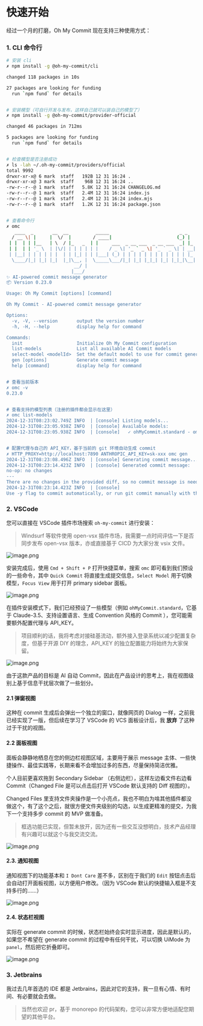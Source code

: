 # 快速开始

经过一个月的打磨，Oh My Commit 现在支持三种使用方式：

### 1. CLI 命令行

```bash
# 安装 cli
✗ npm install -g @oh-my-commit/cli

changed 118 packages in 10s

27 packages are looking for funding
  run `npm fund` for details


# 安装模型（可自行开发与发布，这样自己就可以装自己的模型了）
✗ npm install -g @oh-my-commit/provider-official

changed 46 packages in 712ms

5 packages are looking for funding
  run `npm fund` for details


# 检查模型是否注册成功
✗ ls -lah ~/.oh-my-commit/providers/official
total 9992
drwxr-xr-x@ 6 mark  staff   192B 12 31 16:24 .
drwxr-xr-x@ 3 mark  staff    96B 12 31 16:24 ..
-rw-r--r--@ 1 mark  staff   5.8K 12 31 16:24 CHANGELOG.md
-rw-r--r--@ 1 mark  staff   2.4M 12 31 16:24 index.js
-rw-r--r--@ 1 mark  staff   2.4M 12 31 16:24 index.mjs
-rw-r--r--@ 1 mark  staff   1.2K 12 31 16:24 package.json


# 查看命令行
✗ omc
   ____  _       __  __          _____                          _ _
  / __ \| |     |  \/  |        / ____|                        (_) |
 | |  | | |__   | \  / |_   _  | |     ___  _ __ ___  _ __ ___  _| |_
 | |  | | '_ \  | |\/| | | | | | |    / _ \| '_ ` _ \| '_ ` _ \| | __|
 | |__| | | | | | |  | | |_| | | |___| (_) | | | | | | | | | | | | |_
  \____/|_| |_| |_|  |_|\__, |  \_____\___/|_| |_| |_|_| |_| |_|_|\__|
                         __/ |
                        |___/
✨ AI-powered commit message generator
📦 Version 0.23.0

Usage: Oh My Commit [options] [command]

Oh My Commit - AI-powered commit message generator

Options:
  -v, -V, --version       output the version number
  -h, -H, --help          display help for command

Commands:
  init                    Initialize Oh My Commit configuration
  list-models             List all available AI Commit models
  select-model <modelId>  Set the default model to use for commit generation
  gen [options]           Generate commit message
  help [command]          display help for command


# 查看当前版本
✗ omc -v
0.23.0


# 查看支持的模型列表（注册的插件都会显示在这里）
✗ omc list-models
2024-12-31T08:23:02.749Z INFO  | [console] Listing models...
2024-12-31T08:23:05.938Z INFO  | [console] Available models:
2024-12-31T08:23:05.938Z INFO  | [console]   ✓ ohMyCommit.standard - omc-standard-claude-3.5 (default)


# 配置代理与自己的 API_KEY，基于当前的 git 环境自动生成 commit
✗ HTTP_PROXY=http://localhost:7890 ANTHROPIC_API_KEY=sk-xxx omc gen
2024-12-31T08:23:08.496Z INFO  | [console] Generating commit message...
2024-12-31T08:23:14.423Z INFO  | [console] Generated commit message:
no-op: no changes
---
There are no changes in the provided diff, so no commit message is needed.
2024-12-31T08:23:14.423Z INFO  | [console]
Use -y flag to commit automatically, or run git commit manually with the message above

```


### 2. VSCode 

您可以直接在 VSCode 插件市场搜索 `oh-my-commit` 进行安装：

> Windsurf 等软件使用 open-vsx 插件市场，我需要一点时间评估一下是否同步发布 open-vsx 版本，亦或直接基于 CICD 为大家分发 vsix 文件。

![image.png](https://poketto.oss-cn-hangzhou.aliyuncs.com/20241231163723.png)

安装完成后，使用 `Cmd + Shift + P` 打开快捷菜单，搜索 `omc` 即可看到我们预设的一些命令，其中 `Quick Commit` 将直接生成提交信息，`Select Model` 用于切换模型，`Focus View` 用于打开 primary sidebar 面板。

![image.png](https://poketto.oss-cn-hangzhou.aliyuncs.com/20241231163337.png)

在插件安装模式下，我们已经预设了一些模型（例如 `ohMyCommit.standard`，它基于 Claude-3.5、支持设置语言、生成 Convention 风格的 Commit ），您可能需要额外配置代理与 API_KEY。

> 项目顺利的话，我将考虑对接硅基流动，额外接入登录系统以减少配置复杂度，但基于开源 DIY 的理念，API_KEY 的独立配置能力将始终为大家保留。

![image.png](https://poketto.oss-cn-hangzhou.aliyuncs.com/20241231164558.png)

由于这款产品的目标是 AI 自动 Commit，因此在产品设计的思考上，我在视图级别上基于信息干扰层次做了一些划分。

#### 2.1 弹窗视图

这种在 commit 生成后会弹出一个独立的窗口，就像网页的 Dialog 一样，之前我已经实现了一版，但后续在学习了 VSCode 的 VCS 面板设计后，我 **放弃** 了这种过于干扰的视图。

#### 2.2 面板视图

面板会静静地栖息在您的侧边栏视图区域，主要用于展示 message 主体、一些快捷操作、最佳实践等，长期来看不会增加过多的东西，尽量保持简洁优雅。
   
个人目前更喜欢拖到 Secondary Sidebar （右侧边栏），这样左边看文件右边看 Commit（Changed File 是可以点击后打开 VSCode 默认支持的 Diff 视图的）。

Changed Files 里支持文件夹操作是一个小亮点，我也不明白为啥其他插件都没做这个，有了这个之后，就很方便文件夹级别的勾选，以生成更精准的提交，为我下一个支持多步 commit 的 MVP 做准备。

> 框选功能已实现，但暂未放开，因为还有一些交互没想明白，技术产品经理有兴趣可以就这个与我交流交流。

![image.png](https://poketto.oss-cn-hangzhou.aliyuncs.com/20241231165634.png)

#### 2.3. 通知视图

通知视图下的功能基本和 `I Dont Care` 差不多，区别在于我们的 `Edit` 按钮点击后会自动打开面板视图，以方便用户修改。（因为 VSCode 默认的快捷输入框是不支持多行的……）
   
![image.png](https://poketto.oss-cn-hangzhou.aliyuncs.com/20241231165222.png)

#### 2.4. 状态栏视图

实际在 generate commit 的时候，状态栏始终会实时显示进度，因此是默认的，如果您不希望在 generate commit 的过程中有任何干扰，可以切换 UiMode 为 `panel`，然后把它折叠即可。

   ![image.png](https://poketto.oss-cn-hangzhou.aliyuncs.com/20241231170625.png)

### 3. Jetbrains

我过去几年首选的 IDE 都是 Jetbrains，因此对它的支持，我一旦有心情、有时间、有必要就会去做。

> 当然也欢迎 pr，基于 monorepo 的代码架构，您可以非常方便地适配您期望的其他平台。

